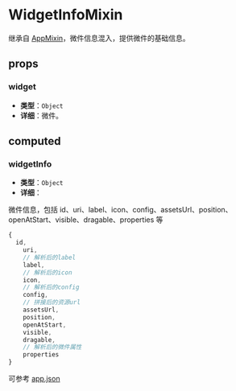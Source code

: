# WidgetInfoMixin

继承自 [AppMixin](/zh/api/reference/app-mixin.html)，微件信息混入，提供微件的基础信息。

## props

### widget

- **类型**：`Object`
- **详细**：微件。

## computed

### widgetInfo

- **类型**：`Object`
- **详细**：

微件信息，包括 id、uri、label、icon、config、assetsUrl、position、openAtStart、visible、dragable、properties 等

```js
{
  id,
    uri,
    // 解析后的label
    label,
    // 解析后的icon
    icon,
    // 解析后的config
    config,
    // 拼接后的资源url
    assetsUrl,
    position,
    openAtStart,
    visible,
    dragable,
    // 解析后的微件属性
    properties
}
```

可参考 [app.json](/zh/guide/introduction/config.html#app-json)
